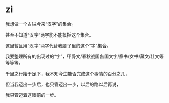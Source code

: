 # zi


我想做一个古往今来“汉字”的集合。

甚至不知道“汉字”两字能不能概括这个集合。

这里暂且用“汉字”两字代替我脑子里的这个“字”集合。

我要整理所有的出现过的“字”，甲骨文/春秋战国各国文字/篆书/女书/藏文/壮文等等等等。

千里之行始于足下，我不知今生能否完成这个事情的百分之几，

但当我迈出一步后，也只管迈出一步，以后的路以后再说，

我只管迈着这眼前的一步。
